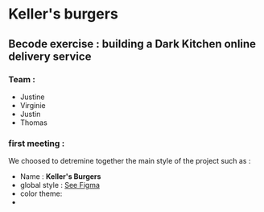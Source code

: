 # Keller's burgers

## Becode exercise : building a Dark Kitchen online delivery service

### Team :

 - Justine
 - Virginie
 - Justin
 - Thomas

### first meeting :

We choosed to detremine together the main style of the project such as :

- Name : **Keller's Burgers**
- global style : [See Figma](https://www.figma.com/file/iYWZR7I01XC9GETLZ01uhy/Dark-Kitchen?type=design&node-id=0%3A1&mode=design&t=22kkSpGakcKgHGt3-1)
- color theme:
- 
 

